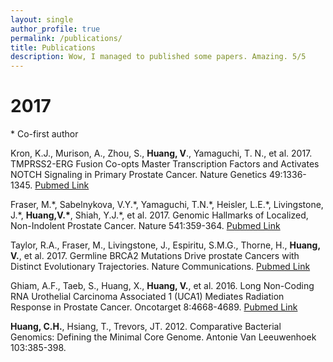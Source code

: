 ```yaml
---
layout: single
author_profile: true
permalink: /publications/
title: Publications
description: Wow, I managed to published some papers. Amazing. 5/5 
---
```


# 2017
\* Co-first author

Kron, K.J., Murison, A., Zhou, S., **Huang, V**., Yamaguchi, T. N., et al. 2017. TMPRSS2-ERG Fusion Co-opts Master Transcription Factors and Activates NOTCH Signaling in Primary Prostate Cancer. Nature Genetics 49:1336-1345. [Pubmed Link](https://www.ncbi.nlm.nih.gov/pubmed/28783165)

Fraser, M.\*, Sabelnykova, V.Y.\*, Yamaguchi, T.N.\*, Heisler, L.E.\*, Livingstone, J.\*, **Huang,V.\***, Shiah, Y.J.\*, et al. 2017. Genomic Hallmarks of Localized, Non-Indolent Prostate Cancer. Nature 541:359-364. [Pubmed Link](https://www.ncbi.nlm.nih.gov/pubmed/28068672)

Taylor, R.A., Fraser, M., Livingstone, J., Espiritu, S.M.G., Thorne, H., **Huang, V.**, et al. 2017. Germline BRCA2 Mutations Drive prostate Cancers with Distinct Evolutionary Trajectories. Nature Communications. [Pubmed Link](https://www.ncbi.nlm.nih.gov/pubmed/28067867)

Ghiam, A.F., Taeb, S., Huang, X., **Huang, V.**, et al. 2016. Long Non-Coding RNA Urothelial Carcinoma Associated 1 (UCA1) Mediates Radiation Response in Prostate Cancer. Oncotarget 8:4668-4689. [Pubmed Link](https://www.ncbi.nlm.nih.gov/pubmed/27902466)

**Huang, C.H.**, Hsiang, T., Trevors, JT. 2012. Comparative Bacterial Genomics: Defining the Minimal Core Genome. Antonie Van Leeuwenhoek 103:385-398. 


